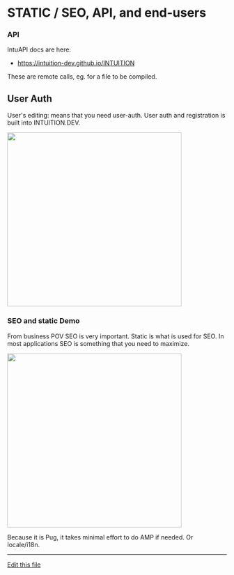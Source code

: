 
# STATIC / SEO, API, and end-users

### API

IntuAPI docs are here:
- https://intuition-dev.github.io/INTUITION

These are remote calls, eg. for a file to be compiled.

## User Auth

User's editing: means that you need user-auth. User auth and registration is built into INTUITION.DEV.

[<img src="http://img.youtube.com/vi/BpNvMqwq9TI/0.jpg" width="400"/>](http://www.youtube.com/watch?v=BpNvMqwq9TI)


### SEO and static Demo

From business POV SEO is very important. Static is what is used for SEO. In most applications SEO is something that you need to maximize.

[<img src="http://img.youtube.com/vi/979v1byfuSU/0.jpg" width="400"/>](http://www.youtube.com/watch?v=979v1byfuSU)

Because it is Pug, it takes minimal effort to do AMP if needed. Or locale/i18n.


---
[Edit this file](https://github.com/intuition-dev/IntuitionDocs/tree/master/docs)